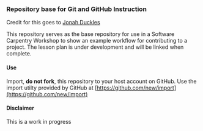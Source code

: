 ### Repository base for Git and GitHub Instruction

Credit for this goes to [Jonah Duckles](https://github.com/jduckles)

This repository serves as the base repository for use in a Software Carpentry Workshop 
to show an example workflow for contributing to a project. The lesson plan is under
development and will be linked when complete. 


#### Use

Import, **do not fork**, this repository to your host account on GitHub. Use the import
utilty provided by GitHub at [https://github.com/new/import](https://github.com/new/import)

#### Disclaimer

This is a work in progress
